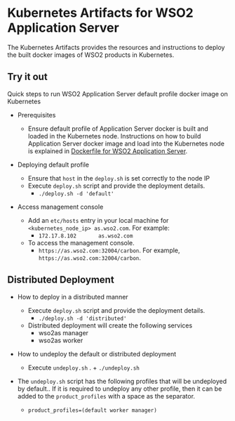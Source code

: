 # Kubernetes Artifacts for WSO2 Application Server #
The Kubernetes Artifacts provides the resources and instructions to deploy the built docker images of WSO2 products in Kubernetes.

## Try it out
Quick steps to run WSO2 Application Server default profile docker image on Kubernetes

* Prerequisites
    - Ensure default profile of Application Server docker is built and loaded in the Kubernetes node.
    Instructions on how to build Application Server docker image and load into the Kubernetes node is explained in [Dockerfile for WSO2 Application Server](https://github.com/wso2/dockerfiles/tree/master/wso2as/README.md#building-the-docker-images).

* Deploying default profile
    - Ensure that `host` in the `deploy.sh` is set correctly to the node IP  
    - Execute `deploy.sh` script and provide the deployment details.
        + `./deploy.sh -d 'default'`

* Access management console
    - Add an `etc/hosts` entry in your local machine for `<kubernetes_node_ip> as.wso2.com`. For example:
        + `172.17.8.102       as.wso2.com`
    - To access the management console.
        +  `https://as.wso2.com:32004/carbon`. For example, `https://as.wso2.com:32004/carbon`.

## Distributed Deployment

* How to deploy in a distributed manner
    - Execute `deploy.sh` script and provide the deployment details.
        + `./deploy.sh -d 'distributed'`
    - Distributed deployment will create the following services
        + wso2as manager
        + wso2as worker 

* How to undeploy the default or distributed deployment
    - Execute `undeploy.sh` .
          + `./undeploy.sh`

* The `undeploy.sh` script has the following profiles that will be undeployed by default.. If it is required to undeploy any other profile, then it can be added to the `product_profiles` with a space as the separator.
    - `product_profiles=(default worker manager)`
